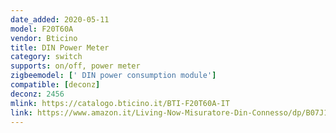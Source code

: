 ```yaml
---
date_added: 2020-05-11
model: F20T60A
vendor: Bticino
title: DIN Power Meter
category: switch
supports: on/off, power meter
zigbeemodel: [' DIN power consumption module']
compatible: [deconz]
deconz: 2456
mlink: https://catalogo.bticino.it/BTI-F20T60A-IT
link: https://www.amazon.it/Living-Now-Misuratore-Din-Connesso/dp/B07J1SJ7KS
---
```

